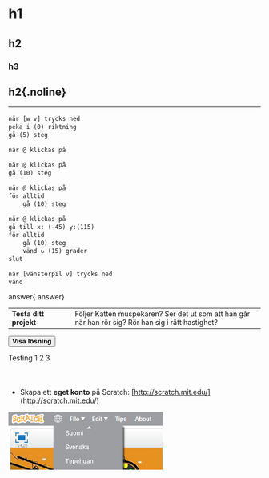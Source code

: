 # h1

## h2

### h3

## h2{.noline}

---
```blocks
när [w v] trycks ned
peka i (0) riktning
gå (5) steg
```

```blocks
när @ klickas på
```

```blocks
när @ klickas på
gå (10) steg
```

```blocks
när @ klickas på
för alltid
	gå (10) steg
```

```blocks
när @ klickas på
gå till x: (-45) y:(115)
för alltid
	gå (10) steg
	vänd ↻ (15) grader
slut
```

```blocks
när [vänsterpil v] trycks ned
vänd 
```



answer{.answer}

<table class="noheader">
<tbody>
<tr>
<td style="width: 25%; vertical-align: middle;"><strong>Testa ditt projekt</strong></td>
<td>Följer Katten muspekaren? Ser det ut som att han går när han rör sig? Rör han sig i rätt hastighet?</td>
</tr>
</tbody>
</table>

<div class="solutiontoggle">
	<button class="icon arrow expand sibling minus">
		<span></span>
		<strong>Visa lösning</strong>
	</button>
	<div style="height: 54px;">
		<p>Testing 1 2 3</p>
	</div>
</div>


* Skapa ett **eget konto** på Scratch: [http://scratch.mit.edu/](http://scratch.mit.edu/)

![image alt text](image_0.png)



